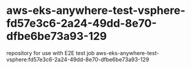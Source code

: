 # aws-eks-anywhere-test-vsphere-fd57e3c6-2a24-49dd-8e70-dfbe6be73a93-129
repository for use with E2E test job aws-eks-anywhere-test-vsphere:fd57e3c6-2a24-49dd-8e70-dfbe6be73a93-129
